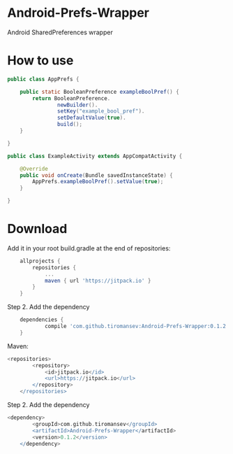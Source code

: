 # Android-Prefs-Wrapper
Android SharedPreferences wrapper

# How to use

```Java
public class AppPrefs {

    public static BooleanPreference exampleBoolPref() {
        return BooleanPreference.
                newBuilder().
                setKey("example_bool_pref").
                setDefaultValue(true).
                build();
    }

}
```

```Java
public class ExampleActivity extends AppCompatActivity {

    @Override
    public void onCreate(Bundle savedInstanceState) {
    	AppPrefs.exampleBoolPref().setValue(true);
    }

}
```

# Download

Add it in your root build.gradle at the end of repositories:

```Groovy
	allprojects {
		repositories {
			...
			maven { url 'https://jitpack.io' }
		}
	}
```

Step 2. Add the dependency

```Groovy
	dependencies {
	        compile 'com.github.tiromansev:Android-Prefs-Wrapper:0.1.2'
	}
```

Maven:

```Groovy
<repositories>
		<repository>
		    <id>jitpack.io</id>
		    <url>https://jitpack.io</url>
		</repository>
	</repositories>
```

Step 2. Add the dependency

```Groovy
<dependency>
	    <groupId>com.github.tiromansev</groupId>
	    <artifactId>Android-Prefs-Wrapper</artifactId>
	    <version>0.1.2</version>
	</dependency>
```
